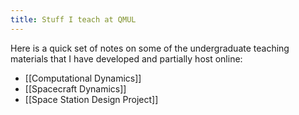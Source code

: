```yaml
---
title: Stuff I teach at QMUL
---
```

Here is a quick set of notes on some of the undergraduate teaching materials that I have developed and partially host online:
- [[Computational Dynamics]]
- [[Spacecraft Dynamics]]
- [[Space Station Design Project]]